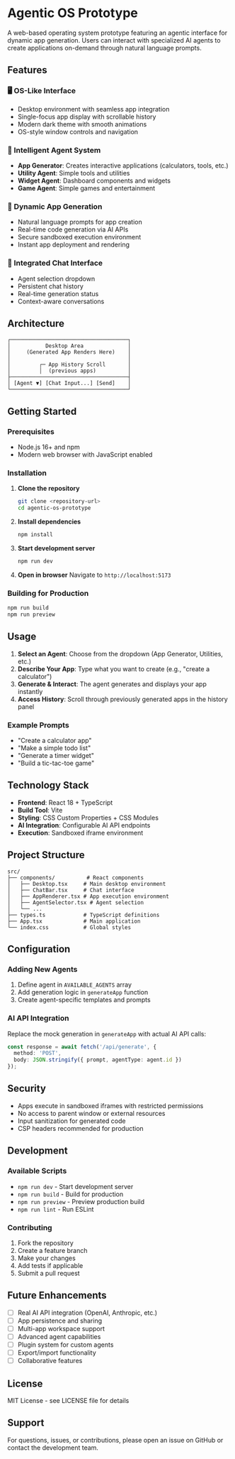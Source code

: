# Agentic OS Prototype

A web-based operating system prototype featuring an agentic interface for dynamic app generation. Users can interact with specialized AI agents to create applications on-demand through natural language prompts.

## Features

### 🖥️ OS-Like Interface
- Desktop environment with seamless app integration
- Single-focus app display with scrollable history
- Modern dark theme with smooth animations
- OS-style window controls and navigation

### 🤖 Intelligent Agent System
- **App Generator**: Creates interactive applications (calculators, tools, etc.)
- **Utility Agent**: Simple tools and utilities
- **Widget Agent**: Dashboard components and widgets  
- **Game Agent**: Simple games and entertainment

### 🚀 Dynamic App Generation
- Natural language prompts for app creation
- Real-time code generation via AI APIs
- Secure sandboxed execution environment
- Instant app deployment and rendering

### 💬 Integrated Chat Interface
- Agent selection dropdown
- Persistent chat history
- Real-time generation status
- Context-aware conversations

## Architecture

```
┌─────────────────────────────────────┐
│           Desktop Area              │
│     (Generated App Renders Here)    │
│                                     │
│         ┌─ App History Scroll       │
│         │  (previous apps)          │
├─────────────────────────────────────┤
│ [Agent ▼] [Chat Input...] [Send]    │
└─────────────────────────────────────┘
```

## Getting Started

### Prerequisites
- Node.js 16+ and npm
- Modern web browser with JavaScript enabled

### Installation

1. **Clone the repository**
   ```bash
   git clone <repository-url>
   cd agentic-os-prototype
   ```

2. **Install dependencies**
   ```bash
   npm install
   ```

3. **Start development server**
   ```bash
   npm run dev
   ```

4. **Open in browser**
   Navigate to `http://localhost:5173`

### Building for Production

```bash
npm run build
npm run preview
```

## Usage

1. **Select an Agent**: Choose from the dropdown (App Generator, Utilities, etc.)
2. **Describe Your App**: Type what you want to create (e.g., "create a calculator")
3. **Generate & Interact**: The agent generates and displays your app instantly
4. **Access History**: Scroll through previously generated apps in the history panel

### Example Prompts
- "Create a calculator app"
- "Make a simple todo list" 
- "Generate a timer widget"
- "Build a tic-tac-toe game"

## Technology Stack

- **Frontend**: React 18 + TypeScript
- **Build Tool**: Vite
- **Styling**: CSS Custom Properties + CSS Modules
- **AI Integration**: Configurable AI API endpoints
- **Execution**: Sandboxed iframe environment

## Project Structure

```
src/
├── components/          # React components
│   ├── Desktop.tsx     # Main desktop environment
│   ├── ChatBar.tsx     # Chat interface
│   ├── AppRenderer.tsx # App execution environment
│   ├── AgentSelector.tsx # Agent selection
│   └── ...
├── types.ts            # TypeScript definitions
├── App.tsx             # Main application
└── index.css           # Global styles
```

## Configuration

### Adding New Agents
1. Define agent in `AVAILABLE_AGENTS` array
2. Add generation logic in `generateApp` function
3. Create agent-specific templates and prompts

### AI API Integration
Replace the mock generation in `generateApp` with actual AI API calls:
```typescript
const response = await fetch('/api/generate', {
  method: 'POST',
  body: JSON.stringify({ prompt, agentType: agent.id })
});
```

## Security

- Apps execute in sandboxed iframes with restricted permissions
- No access to parent window or external resources
- Input sanitization for generated code
- CSP headers recommended for production

## Development

### Available Scripts
- `npm run dev` - Start development server
- `npm run build` - Build for production  
- `npm run preview` - Preview production build
- `npm run lint` - Run ESLint

### Contributing
1. Fork the repository
2. Create a feature branch
3. Make your changes
4. Add tests if applicable
5. Submit a pull request

## Future Enhancements

- [ ] Real AI API integration (OpenAI, Anthropic, etc.)
- [ ] App persistence and sharing
- [ ] Multi-app workspace support
- [ ] Advanced agent capabilities
- [ ] Plugin system for custom agents
- [ ] Export/import functionality
- [ ] Collaborative features

## License

MIT License - see LICENSE file for details

## Support

For questions, issues, or contributions, please open an issue on GitHub or contact the development team.
